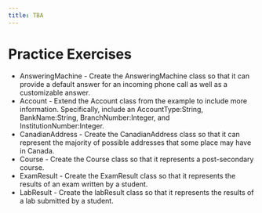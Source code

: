 ```yaml
---
title: TBA
---
```

# Practice Exercises

* AnsweringMachine - Create the AnsweringMachine class so that it can provide a default answer for an incoming phone call as well as a customizable answer.
* Account - Extend the Account class from the example to include more information. Specifically, include an AccountType:String, BankName:String, BranchNumber:Integer, and InstitutionNumber:Integer. 
* CanadianAddress - Create the CanadianAddress class so that it can represent the majority of possible addresses that some place may have in Canada.
* Course - Create the Course class so that it represents a post-secondary course.
* ExamResult - Create the ExamResult class so that it represents the results of an exam written by a student.
* LabResult - Create the labResult class so that it represents the results of a lab submitted by a student.
